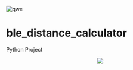 ![qwe](https://user-images.githubusercontent.com/56837694/130447224-9ada87a0-0a75-4350-9593-d71348b32aea.gif)
# ble_distance_calculator
Python Project


<p align="center">

  <img src="https://user-images.githubusercontent.com/56837694/130447224-9ada87a0-0a75-4350-9593-d71348b32aea.gif">

</p>
